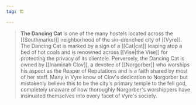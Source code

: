 ```yaml
---
tag: 🏗️

---
```

> **The Dancing Cat** is one of the many hostels located across the [[Southmarket]] neighborhood of the sin-drenched city of [[Vyre]]. The Dancing Cat is marked by a sign of a [[Cat|cat]] leaping atop a bed of hot coals and is renowned across [[Vise|the Vise]] for protecting the privacy of its clientele. Perversely, the Dancing Cat is owned by [[Inaminah Clov]], a devotee of [[Norgorber]] who worships his aspect as the Reaper of Reputations and is a faith shared by most of her staff. Many in Vyre know of Clov's dedication to Norgorber but mistakenly believe this to be the city's primary temple to the fell god, completely unaware of how thoroughly Norgorber's worshippers have insinuated themselves into every facet of Vyre's society.








